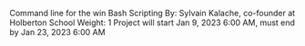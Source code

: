 Command line for the win
Bash
Scripting
 By: Sylvain Kalache, co-founder at Holberton School
 Weight: 1
 Project will start Jan 9, 2023 6:00 AM, must end by Jan 23, 2023 6:00 AM

